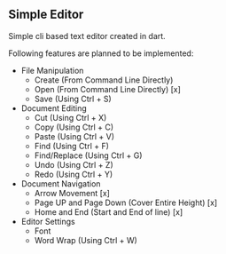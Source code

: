 Simple Editor
-------------

Simple cli based text editor created in dart.

Following features are planned to be implemented:
- File Manipulation
	- Create (From Command Line Directly)
	- Open (From Command Line Directly) [x]
	- Save (Using Ctrl + S)
- Document Editing
	- Cut (Using Ctrl + X)
	- Copy (Using Ctrl + C)
	- Paste (Using Ctrl + V)
	- Find	(Using Ctrl + F)
	- Find/Replace (Using Ctrl + G)
	- Undo (Using Ctrl + Z)
	- Redo (Using Ctrl + Y)
- Document Navigation
	- Arrow Movement [x]
	- Page UP and Page Down (Cover Entire Height) [x]
	- Home and End (Start and End of line) [x]
- Editor Settings
	- Font
	- Word Wrap (Using Ctrl + W)


